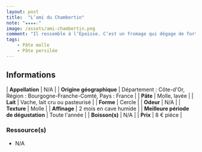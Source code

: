 ```yaml
---
layout: post
title:  "L’ami du Chambertin"
note: "★★★★☆"
image: /assets/ami-chambertin.png
comment: "Il ressemble à l’Époisse. C’est un fromage qui dégage de forts arômes, sa croûte est fine, souple, plissée et brillante. Sa robe est rouge/orangée. En bouche, c’est un fromage puissant aux abords, mais qui est également fin et crémeux."
tags:
    - Pâte molle
    - Pâte persilée
---
```


## Informations

| **Appellation** | N/A |
| **Origine géographique** | Département : Côte-d'Or, Région : Bourgogne-Franche-Comté, Pays : France   |
| **Pâte** | Molle, lavée |
| **Lait** | Vache, lait cru ou pasteurisé |
| **Forme** | Cercle |
| **Odeur** | N/A |
| **Texture** | Molle |
| **Affinage** | 2 mois en cave humide |
| **Meilleure période de dégustation** | Toute l'année |
| **Boisson(s)** | N/A |
| **Prix** | 8 € pièce |

### Ressource(s)
* N/A